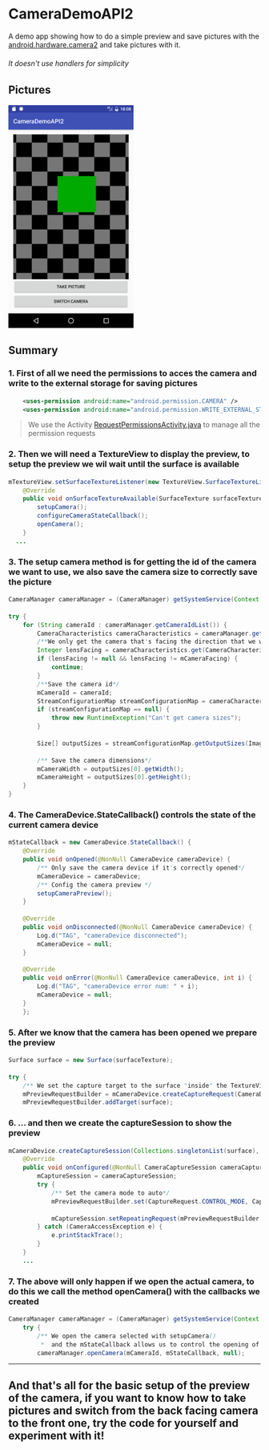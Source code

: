 # CameraDemoAPI2

A demo app showing how to do a simple preview and save pictures with the [android.hardware.camera2](https://developer.android.com/reference/android/hardware/camera2/package-summary.html) and take pictures with it.
###### It doesn't use handlers for simplicity

## Pictures
<img src="https://raw.githubusercontent.com/AngelMariages/CameraDemoAPI2/master/Screenshot_1487092104.png" width="250">

## Summary
### 1. First of all we need the permissions to acces the camera and write to the external storage for saving pictures
```xml
	<uses-permission android:name="android.permission.CAMERA" />
	<uses-permission android:name="android.permission.WRITE_EXTERNAL_STORAGE" />
```
> We use the Activity [RequestPermissionsActivity.java](https://github.com/AngelMariages/CameraDemoAPI2/blob/master/app/src/main/java/org/angelmariages/camerademoapi2/RequestPermissionsActivity.java) to manage all the permission requests

### 2. Then we will need a TextureView to display the preview, to setup the preview we wil wait until the surface is available
```java
mTextureView.setSurfaceTextureListener(new TextureView.SurfaceTextureListener() {
	@Override
	public void onSurfaceTextureAvailable(SurfaceTexture surfaceTexture, int i, int i1) {
		setupCamera();
		configureCameraStateCallback();
		openCamera();
	}
  ...
```

### 3. The setup camera method is for getting the id of the camera we want to use, we also save the camera size to correctly save the picture
```java
CameraManager cameraManager = (CameraManager) getSystemService(Context.CAMERA_SERVICE);

try {
	for (String cameraId : cameraManager.getCameraIdList()) {
		CameraCharacteristics cameraCharacteristics = cameraManager.getCameraCharacteristics(cameraId);
		/**We only get the camera that's facing the direction that we want*/
		Integer lensFacing = cameraCharacteristics.get(CameraCharacteristics.LENS_FACING);
		if (lensFacing != null && lensFacing != mCameraFacing) {
			continue;
		}
		/**Save the camera id*/
		mCameraId = cameraId;
		StreamConfigurationMap streamConfigurationMap = cameraCharacteristics.get(CameraCharacteristics.SCALER_STREAM_CONFIGURATION_MAP);
		if (streamConfigurationMap == null) {
			throw new RuntimeException("Can't get camera sizes");
		}

		Size[] outputSizes = streamConfigurationMap.getOutputSizes(ImageFormat.JPEG);

		/** Save the camera dimensions*/
		mCameraWidth = outputSizes[0].getWidth();
		mCameraHeight = outputSizes[0].getHeight();
	}
}
```

### 4. The CameraDevice.StateCallback() controls the state of the current camera device
```java
mStateCallback = new CameraDevice.StateCallback() {
	@Override
	public void onOpened(@NonNull CameraDevice cameraDevice) {
		/** Only save the camera device if it's correctly opened*/
		mCameraDevice = cameraDevice;
		/** Config the camera preview */
		setupCameraPreview();
	}

	@Override
	public void onDisconnected(@NonNull CameraDevice cameraDevice) {
		Log.d("TAG", "cameraDevice disconnected");
		mCameraDevice = null;
	}

	@Override
	public void onError(@NonNull CameraDevice cameraDevice, int i) {
		Log.d("TAG", "cameraDevice error num: " + i);
		mCameraDevice = null;
	}
	};
```

### 5. After we know that the camera has been opened we prepare the preview
```java
Surface surface = new Surface(surfaceTexture);

try {
	/** We set the capture target to the surface "inside" the TextureView */
	mPreviewRequestBuilder = mCameraDevice.createCaptureRequest(CameraDevice.TEMPLATE_PREVIEW);
	mPreviewRequestBuilder.addTarget(surface);
```

### 6. ... and then we create the captureSession to show the preview
```java
mCameraDevice.createCaptureSession(Collections.singletonList(surface), new CameraCaptureSession.StateCallback() {
	@Override
	public void onConfigured(@NonNull CameraCaptureSession cameraCaptureSession) {
		mCaptureSession = cameraCaptureSession;
		try {
			/** Set the camera mode to auto*/
			mPreviewRequestBuilder.set(CaptureRequest.CONTROL_MODE, CaptureRequest.CONTROL_MODE_AUTO);

			mCaptureSession.setRepeatingRequest(mPreviewRequestBuilder.build(), null, null);
		} catch (CameraAccessException e) {
			e.printStackTrace();
		}
	}
	...
```

### 7. The above will only happen if we open the actual camera, to do this we call the method openCamera() with the callbacks we created
```java
CameraManager cameraManager = (CameraManager) getSystemService(Context.CAMERA_SERVICE);
	try {
		/** We open the camera selected with setupCamera()
		 *  and the mStateCallback allows us to control the opening of the camera as mentioned above */
		cameraManager.openCamera(mCameraId, mStateCallback, null);
```

***
## And that's all for the basic setup of the preview of the camera, if you want to know how to take pictures and switch from the back facing camera to the front one, try the code for yourself and experiment with it!
